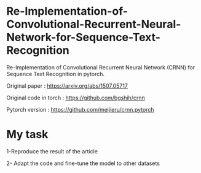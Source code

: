 # Re-Implementation-of-Convolutional-Recurrent-Neural-Network-for-Sequence-Text-Recognition
Re-Implementation of Convolutional Recurrent Neural Network (CRNN) for Sequence Text Recognition in pytorch.

Original paper :  https://arxiv.org/abs/1507.05717

Original code in torch :  https://github.com/bgshih/crnn

Pytorch version :  https://github.com/meijieru/crnn.pytorch


# My task

1-Reproduce the result of the article

2- Adapt the code and fine-tune the model to other datasets
